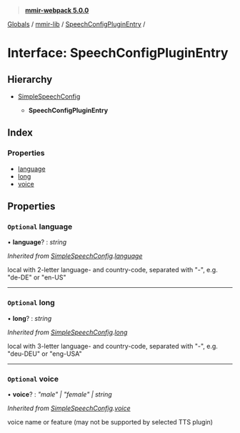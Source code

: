 > **[mmir-webpack 5.0.0](../README.md)**

[Globals](../README.md) / [mmir-lib](../modules/mmir_lib.md) / [SpeechConfigPluginEntry](mmir_lib.speechconfigpluginentry.md) /

# Interface: SpeechConfigPluginEntry

## Hierarchy

* [SimpleSpeechConfig](mmir_lib.simplespeechconfig.md)

  * **SpeechConfigPluginEntry**

## Index

### Properties

* [language](mmir_lib.speechconfigpluginentry.md#optional-language)
* [long](mmir_lib.speechconfigpluginentry.md#optional-long)
* [voice](mmir_lib.speechconfigpluginentry.md#optional-voice)

## Properties

### `Optional` language

• **language**? : *string*

*Inherited from [SimpleSpeechConfig](mmir_lib.simplespeechconfig.md).[language](mmir_lib.simplespeechconfig.md#optional-language)*

local with 2-letter language- and country-code, separated with "-", e.g. "de-DE" or "en-US"

___

### `Optional` long

• **long**? : *string*

*Inherited from [SimpleSpeechConfig](mmir_lib.simplespeechconfig.md).[long](mmir_lib.simplespeechconfig.md#optional-long)*

local with 3-letter language- and country-code, separated with "-", e.g. "deu-DEU" or "eng-USA"

___

### `Optional` voice

• **voice**? : *"male" | "female" | string*

*Inherited from [SimpleSpeechConfig](mmir_lib.simplespeechconfig.md).[voice](mmir_lib.simplespeechconfig.md#optional-voice)*

voice name or feature (may not be supported by selected TTS plugin)